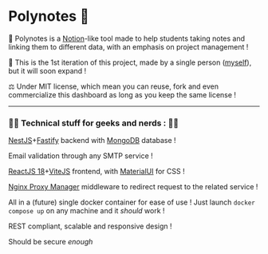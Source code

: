 # Polynotes 📓

📓 Polynotes is a [Notion](https://www.notion.so)-like tool made to help students taking notes and linking them to different data, with an emphasis on project management !

🥇 This is the 1st iteration of this project, made by a single person ([myself](https://github.com/remi-espie/)), but it will soon expand !

⚖️ Under MIT license, which mean you can reuse, fork and even commercialize this dashboard as long as you keep the same license !

---
### 👩‍💻 Technical stuff for geeks and nerds : 👨‍💻

[NestJS](https://nestjs.com/)+[Fastify](https://www.fastify.io/) backend with [MongoDB](https://www.mongodb.com) database !

Email validation through any SMTP service !

[ReactJS 18](https://fr.reactjs.org/)+[ViteJS](https://vitejs.dev/) frontend, with [MaterialUI](https://mui.com/) for CSS !

[Nginx Proxy Manager](https://nginxproxymanager.com/) middleware to redirect request to the related service !

All in a (future) single docker container for ease of use ! Just launch `docker compose up` on any machine and it *should* work !

REST compliant, scalable and responsive design !

Should be secure *enough*